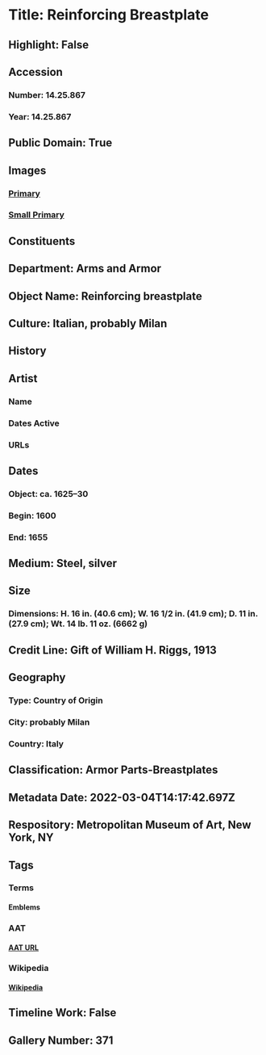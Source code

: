# Title: Reinforcing Breastplate
## Highlight: False
## Accession
### Number: 14.25.867
### Year: 14.25.867
## Public Domain: True
## Images
### [Primary](https://images.metmuseum.org/CRDImages/aa/original/sfma14.25.867_142718.jpg)
### [Small Primary](https://images.metmuseum.org/CRDImages/aa/web-large/sfma14.25.867_142718.jpg)
## Constituents
## Department: Arms and Armor
## Object Name: Reinforcing breastplate
## Culture: Italian, probably Milan
## History
## Artist
### Name
### Dates Active
### URLs
## Dates
### Object: ca. 1625–30
### Begin: 1600
### End: 1655
## Medium: Steel, silver
## Size
### Dimensions: H. 16 in. (40.6 cm); W. 16 1/2 in. (41.9 cm); D. 11 in. (27.9 cm); Wt. 14 lb. 11 oz. (6662 g)
## Credit Line: Gift of William H. Riggs, 1913
## Geography
### Type: Country of Origin
### City: probably Milan
### Country: Italy
## Classification: Armor Parts-Breastplates
## Metadata Date: 2022-03-04T14:17:42.697Z
## Respository: Metropolitan Museum of Art, New York, NY
## Tags
### Terms
#### Emblems
### AAT
#### [AAT URL](http://vocab.getty.edu/page/aat/300123036)
### Wikipedia
#### [Wikipedia]()
## Timeline Work: False
## Gallery Number: 371
